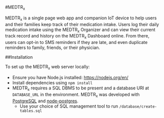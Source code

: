 #MEDTR<sub>x</sub>

MEDTR<sub>x</sub> is a single page web app and companion IoT device to help users and their families keep track of their medication intake. Users log their daily medication intake using the MEDTR<sub>x</sub> Organizer and can view their current track record and history on the MEDTR<sub>x</sub> Dashboard online. From there, users can opt-in to SMS reminders if they are late, and even duplicate reminders to family, friends, or their physician.

##Installation

To set up the MEDTR<sub>x</sub> web server locally:
* Ensure you have Node.js installed: https://nodejs.org/en/
* Install dependencies using `npm install`
* MEDTR<sub>x</sub> requires a SQL DBMS to be present and a database URI at `DATABASE_URL` in the environment. MEDTR<sub>x</sub> was developed with [PostgreSQL](https://www.postgresql.org/) and [node-postgres](https://github.com/brianc/node-postgres).
    * Use your choice of SQL management tool to run `/database/create-tables.sql`
    
